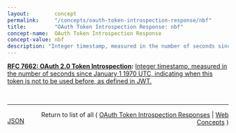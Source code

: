 ```yaml
---
layout:        concept
permalink:     "/concepts/oauth-token-introspection-response/nbf"
title:         "OAuth Token Introspection Response: nbf"
concept-name:  OAuth Token Introspection Response
concept-value: nbf
description: "Integer timestamp, measured in the number of seconds since January 1 1970 UTC, indicating when this token is not to be used before, as defined in JWT."
---
```


**[RFC 7662: OAuth 2.0 Token Introspection](/specs/IETF/RFC/7662 "This specification defines a method for a protected resource to query an OAuth 2.0 authorization server to determine the active state of an OAuth 2.0 token and to determine meta-information about this token. OAuth 2.0 deployments can use this method to convey information about the authorization context of the token from the authorization server to the protected resource."):** [Integer timestamp, measured in the number of seconds since January 1 1970 UTC, indicating when this token is not to be used before, as defined in JWT.](http://tools.ietf.org/html/rfc7662#section-2.2 "Read documentation for OAuth Token Introspection Response &#34;nbf&#34;")

<br/>
<hr/>

<p style="float : left"><a href="./nbf.json" title="JSON representing this particular Web Concept value">JSON</a></p>
<p style="text-align: right">Return to list of all ( <a href="../oauth-token-introspection-responses">OAuth Token Introspection Responses</a> | <a href="../">Web Concepts</a> )</p>
